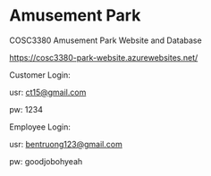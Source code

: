 # Amusement Park

COSC3380 Amusement Park Website and Database

https://cosc3380-park-website.azurewebsites.net/



Customer Login:

usr: ct15@gmail.com

pw: 1234



Employee Login:

usr: bentruong123@gmail.com

pw: goodjobohyeah
